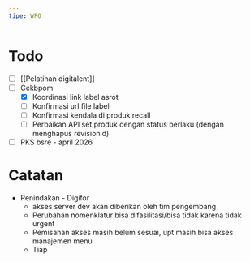 ```yaml
---
tipe: WFO
---
```

# Todo
- [ ] [[Pelatihan digitalent]] 
- [ ] Cekbpom
	- [x] Koordinasi link label asrot
	- [ ] Konfirmasi url file label
	- [ ] Konfirmasi kendala di produk recall
	- [ ] Perbaikan API set produk dengan status berlaku (dengan menghapus revisionid)
- [ ] PKS bsre - april 2026
# Catatan
- Penindakan - Digifor
	- akses server dev akan diberikan oleh tim pengembang
	- Perubahan nomenklatur bisa difasilitasi/bisa tidak karena tidak urgent
	- Pemisahan akses masih belum sesuai, upt masih bisa akses manajemen menu 
	- Tiap 
